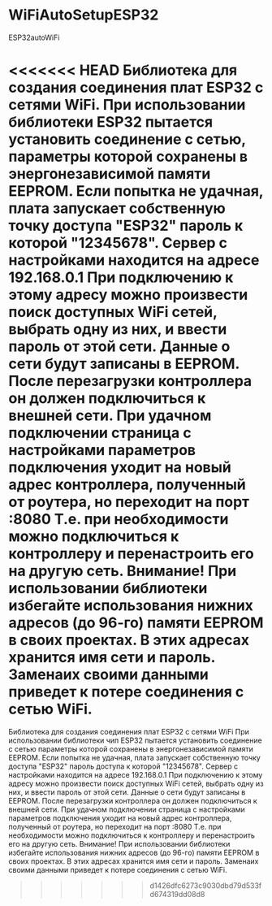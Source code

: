 # WiFiAutoSetupESP32


ESP32autoWiFi

<<<<<<< HEAD
Библиотека для создания соединения плат ESP32 с сетями WiFi. При использовании библиотеки ESP32 пытается установить соединение с сетью, параметры которой сохранены в энергонезависимой памяти EEPROM. Если попытка не удачная, плата запускает собственную точку доступа "ESP32" пароль к которой "12345678". Сервер с настройками находится на адресе 192.168.0.1 При подключению к этому адресу можно произвести поиск доступных WiFi сетей, выбрать одну из них, и ввести пароль от этой сети. Данные о сети будут записаны в EEPROM. После перезагрузки контроллера он должен подключиться к внешней сети. При удачном подключении страница с настройками параметров подключения уходит на новый адрес контроллера, полученный от роутера, но переходит на порт :8080 Т.е. при необходимости можно подключиться к контроллеру и перенастроить его на другую сеть. Внимание! При использовании библиотеки избегайте использования нижних адресов (до 96-го) памяти EEPROM в своих проектах. В этих адресах хранится имя сети и пароль. Заменаих своими данными приведет к потере соединения с сетью WiFi.
=======
Библиотека для создания соединения плат ESP32 с сетями WiFi При использовании библиотеки чип ESP32 пытается установить соединение с сетью параметры которой сохранены в энергонезависимой памяти EEPROM. Если попытка не удачная, плата запускает собственную точку доступа "ESP32" пароль доступа к которой "12345678". Сервер с настройками находится на адресе 192.168.0.1 При подключению к этому адресу можно произвести поиск доступных WiFi сетей, выбрать одну из них, и ввести пароль от этой сети. Данные о сети будут записаны в EEPROM. После перезагрузки контроллера он должен подключиться к внешней сети. При удачном подключении страница с настройками параметров подключения уходит на новый адрес контроллера, полученный от роутера, но переходит на порт :8080 Т.е. при необходимости можно подключиться к контроллеру и перенастроить его на другую сеть. Внимание! При использовании библиотеки избегайте использования нижних адресов (до 96-го) памяти EEPROM в своих проектах. В этих адресах хранится имя сети и пароль. Заменаих своими данными приведет к потере соединения с сетью WiFi.
>>>>>>> d1426dfc6273c9030dbd79d533fd674319dd08d8
